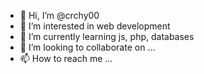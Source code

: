 - 👋 Hi, I’m @crchy00
- 👀 I’m interested in web development
- 🌱 I’m currently learning js, php, databases
- 💞️ I’m looking to collaborate on ...
- 📫 How to reach me ...

<!---
crchy00/crchy00 is a ✨ special ✨ repository because its `README.md` (this file) appears on your GitHub profile.
You can click the Preview link to take a look at your changes.
--->
